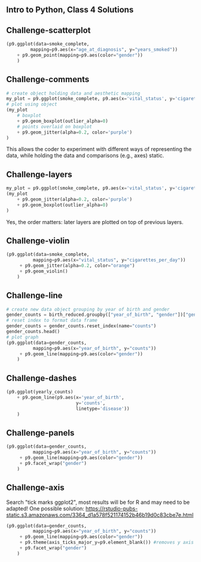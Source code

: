 ## Intro to Python, Class 4 Solutions

## Challenge-scatterplot

```python
(p9.ggplot(data=smoke_complete,
         mapping=p9.aes(x="age_at_diagnosis", y="years_smoked"))
    + p9.geom_point(mapping=p9.aes(color="gender"))
    )
```

## Challenge-comments

```python
# create object holding data and aesthetic mapping
my_plot = p9.ggplot(smoke_complete, p9.aes(x='vital_status', y='cigarettes_per_day'))
# plot using object
(my_plot 
    # boxplot
    + p9.geom_boxplot(outlier_alpha=0)
    # points overlaid on boxplot
    + p9.geom_jitter(alpha=0.2, color='purple')
)
```

This allows the coder to experiment with different ways of representing the data,
while holding the data and comparisons (e.g., axes) static.

## Challenge-layers

```python
my_plot = p9.ggplot(smoke_complete, p9.aes(x='vital_status', y='cigarettes_per_day'))
(my_plot 
    + p9.geom_jitter(alpha=0.2, color='purple')
    + p9.geom_boxplot(outlier_alpha=0)
)
```

Yes, the order matters:
later layers are plotted on top of previous layers.

## Challenge-violin

```python
(p9.ggplot(data=smoke_complete,
          mapping=p9.aes(x="vital_status", y="cigarettes_per_day"))
     + p9.geom_jitter(alpha=0.2, color="orange")
     + p9.geom_violin()
    )
```

## Challenge-line

```python
# create new data object grouping by year of birth and gender
gender_counts = birth_reduced.groupby(["year_of_birth", "gender"])["gender"].count()
# reset index to format data frame
gender_counts = gender_counts.reset_index(name="counts")
gender_counts.head()
# plot graph
(p9.ggplot(data=gender_counts,
          mapping=p9.aes(x="year_of_birth", y="counts"))
     + p9.geom_line(mapping=p9.aes(color="gender"))
    )
```

## Challenge-dashes 

```python
(p9.ggplot(yearly_counts)
    + p9.geom_line(p9.aes(x='year_of_birth',
                          y='counts',
                          linetype='disease'))
    )
```

## Challenge-panels

```python
(p9.ggplot(data=gender_counts,
          mapping=p9.aes(x="year_of_birth", y="counts"))
     + p9.geom_line(mapping=p9.aes(color="gender"))
     + p9.facet_wrap("gender")
    )
```

## Challenge-axis

Search "tick marks ggplot2", most results will be for R and may need to be adapted!
One possible solution: https://rstudio-pubs-static.s3.amazonaws.com/3364_d1a578f521174152b46b19d0c83cbe7e.html

```python
(p9.ggplot(data=gender_counts,
          mapping=p9.aes(x="year_of_birth", y="counts"))
     + p9.geom_line(mapping=p9.aes(color="gender"))
     + p9.theme(axis_ticks_major_y=p9.element_blank()) #removes y axis ticks
     + p9.facet_wrap("gender")
    )
```

